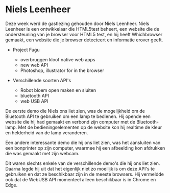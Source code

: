 # Niels Leenheer

Deze week werd de gastlezing gehouden door Niels Leenheer. Niels Leenheer is een ontwikkelaar die HTML5test beheert, een website die de ondersteuning van je browser voor HTML5 test, en hij heeft Whichbrowser gemaakt, een website die je browser detecteert en informatie erover geeft.

- Project Fugu
    - overbruggen kloof native web apps
    - new web API
    - Photoshop, illustrator for in the browser

- Verschillende soorten API's
    - Robot bloem open maken en sluiten
    - bluetooth API
    - web USB API

De eerste demo die Niels ons liet zien, was de mogelijkheid om de Bluetooth API te gebruiken om een lamp te bedienen. Hij opende een website die hij had gemaakt en verbond zijn computer met de Bluetooth-lamp. Met de bedieningselementen op de website kon hij realtime de kleur en helderheid van de lamp veranderen.


Een andere interessante demo die hij ons liet zien, was het aansluiten van een bonprinter op zijn computer, waarmee hij een afbeelding kon afdrukken die was gemaakt met zijn webcam.

Dit waren slechts enkele van de verschillende demo's die hij ons liet zien. Daarna legde hij uit dat het eigenlijk niet zo moeilijk is om deze API's te gebruiken en dat ze beschikbaar zijn in de meeste browsers. Hij vermeldde ook dat de WebUSB API momenteel alleen beschikbaar is in Chrome en Edge.
